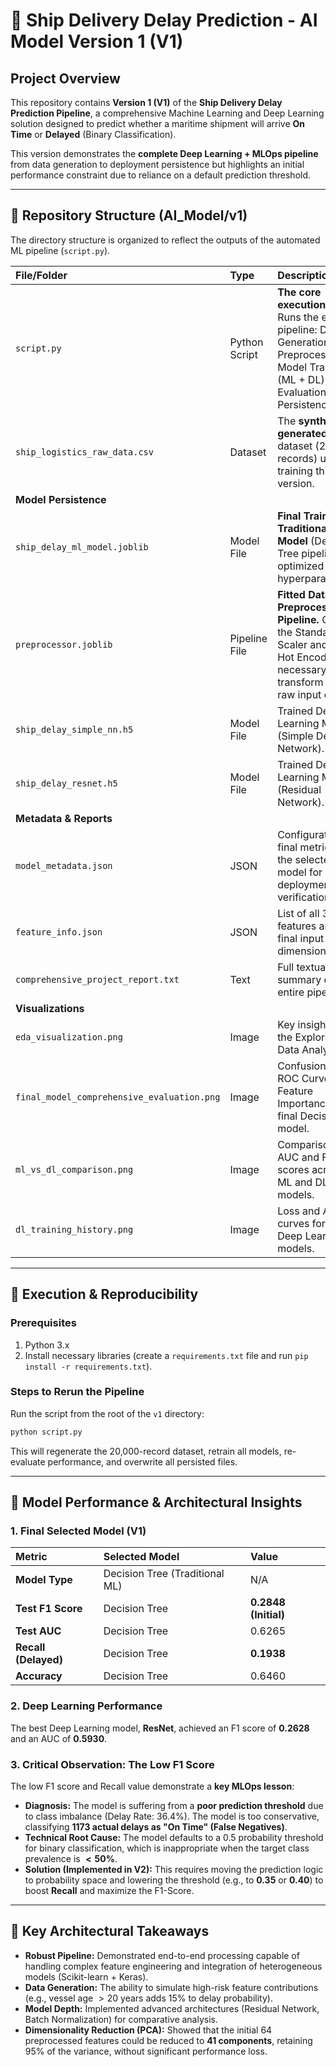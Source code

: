 
# 🚢 Ship Delivery Delay Prediction - AI Model Version 1 (V1)

## Project Overview

This repository contains **Version 1 (V1)** of the **Ship Delivery Delay Prediction Pipeline**, a comprehensive Machine Learning and Deep Learning solution designed to predict whether a maritime shipment will arrive **On Time** or **Delayed** (Binary Classification).

This version demonstrates the **complete Deep Learning + MLOps pipeline** from data generation to deployment persistence but highlights an initial performance constraint due to reliance on a default prediction threshold.

-----

## 📂 Repository Structure (AI\_Model/v1)

The directory structure is organized to reflect the outputs of the automated ML pipeline (`script.py`).

| File/Folder | Type | Description |
| :--- | :--- | :--- |
| `script.py` | Python Script | **The core execution script.** Runs the entire pipeline: Data Generation, EDA, Preprocessing, Model Training (ML + DL), Evaluation, and Persistence. |
| `ship_logistics_raw_data.csv` | Dataset | The **synthetically generated** dataset (20,000 records) used for training this model version. |
| **Model Persistence** | | |
| `ship_delay_ml_model.joblib` | Model File | **Final Trained Traditional ML Model** (Decision Tree pipeline with optimized hyperparameters). |
| `preprocessor.joblib` | Pipeline File | **Fitted Data Preprocessing Pipeline.** Contains the Standard Scaler and One-Hot Encoder necessary to transform new, raw input data. |
| `ship_delay_simple_nn.h5` | Model File | Trained Deep Learning Model 1 (Simple Dense Network). |
| `ship_delay_resnet.h5` | Model File | Trained Deep Learning Model 3 (Residual Network). |
| **Metadata & Reports** | | |
| `model_metadata.json` | JSON | Configuration and final metrics of the selected model for deployment verification. |
| `feature_info.json` | JSON | List of all 33 features and the final input dimension (64). |
| `comprehensive_project_report.txt` | Text | Full textual output summary of the entire pipeline run. |
| **Visualizations** | | |
| `eda_visualization.png` | Image | Key insights from the Exploratory Data Analysis. |
| `final_model_comprehensive_evaluation.png` | Image | Confusion Matrix, ROC Curve, and Feature Importance for the final Decision Tree model. |
| `ml_vs_dl_comparison.png` | Image | Comparison of AUC and F1-scores across all ML and DL models. |
| `dl_training_history.png` | Image | Loss and AUC curves for all Deep Learning models. |

-----

## 🚀 Execution & Reproducibility

### Prerequisites

1.  Python 3.x
2.  Install necessary libraries (create a `requirements.txt` file and run `pip install -r requirements.txt`).

### Steps to Rerun the Pipeline

Run the script from the root of the `v1` directory:

```bash
python script.py
```

This will regenerate the 20,000-record dataset, retrain all models, re-evaluate performance, and overwrite all persisted files.

-----

## 🎯 Model Performance & Architectural Insights

### 1\. Final Selected Model (V1)

| Metric | Selected Model | Value |
| :--- | :--- | :--- |
| **Model Type** | Decision Tree (Traditional ML) | N/A |
| **Test F1 Score** | Decision Tree | **0.2848 (Initial)** |
| **Test AUC** | Decision Tree | 0.6265 |
| **Recall (Delayed)** | Decision Tree | **0.1938** |
| **Accuracy** | Decision Tree | 0.6460 |

### 2\. Deep Learning Performance

The best Deep Learning model, **ResNet**, achieved an F1 score of **0.2628** and an AUC of **0.5930**.

### 3\. Critical Observation: The Low F1 Score

The low F1 score and Recall value demonstrate a **key MLOps lesson**:

  * **Diagnosis:** The model is suffering from a **poor prediction threshold** due to class imbalance (Delay Rate: $36.4\%$). The model is too conservative, classifying **$1173$ actual delays as "On Time" (False Negatives)**.
  * **Technical Root Cause:** The model defaults to a $0.5$ probability threshold for binary classification, which is inappropriate when the target class prevalence is $\mathbf{< 50\%}$.
  * **Solution (Implemented in V2):** This requires moving the prediction logic to probability space and lowering the threshold (e.g., to $\mathbf{0.35}$ or $\mathbf{0.40}$) to boost **Recall** and maximize the F1-Score.

-----

## 🔑 Key Architectural Takeaways

  * **Robust Pipeline:** Demonstrated end-to-end processing capable of handling complex feature engineering and integration of heterogeneous models (Scikit-learn + Keras).
  * **Data Generation:** The ability to simulate high-risk feature contributions (e.g., vessel age $>20$ years adds $15\%$ to delay probability).
  * **Model Depth:** Implemented advanced architectures (Residual Network, Batch Normalization) for comparative analysis.
  * **Dimensionality Reduction (PCA):** Showed that the initial $64$ preprocessed features could be reduced to **$41$ components**, retaining $95\%$ of the variance, without significant performance loss.